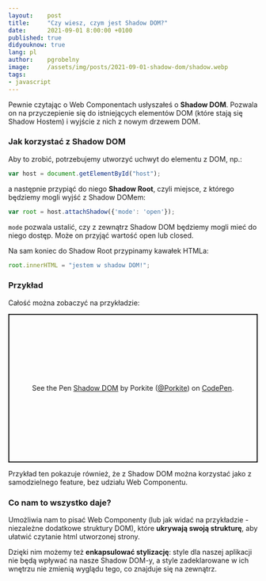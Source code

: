 ```yaml
---
layout:    post
title:     "Czy wiesz, czym jest Shadow DOM?"
date:      2021-09-01 8:00:00 +0100
published: true
didyouknow: true
lang: pl
author:    pgrobelny
image:     /assets/img/posts/2021-09-01-shadow-dom/shadow.webp
tags:
- javascript
---
```

Pewnie czytając o Web Componentach usłyszałeś o **Shadow DOM**. Pozwala on na przyczepienie się do istniejących elementów DOM (które stają się Shadow Hostem) i wyjście z nich z nowym drzewem DOM.

### Jak korzystać z Shadow DOM
Aby to zrobić, potrzebujemy utworzyć uchwyt do elementu z DOM, np.:

```javascript
var host = document.getElementById("host");
```

a następnie przypiąć do niego **Shadow Root**, czyli miejsce, z którego będziemy mogli wyjść z Shadow DOMem:

```javascript
var root = host.attachShadow({'mode': 'open'});
```

`mode` pozwala ustalić, czy z zewnątrz Shadow DOM będziemy mogli mieć do niego dostęp. Może on przyjąć wartość open lub closed.

Na sam koniec do Shadow Root przypinamy kawałek HTMLa:

```javascript
root.innerHTML = "jestem w shadow DOM!";
```

### Przykład
Całość można zobaczyć na przykładzie:
<p class="codepen" data-height="400" data-default-tab="html,result" data-slug-hash="abWLrwm" data-user="Porkite" style="height: 300px; box-sizing: border-box; display: flex; align-items: center; justify-content: center; border: 2px solid; margin: 1em 0; padding: 1em;">
  <span>See the Pen <a href="https://codepen.io/Porkite/pen/abWLrwm">
  Shadow DOM</a> by Porkite (<a href="https://codepen.io/Porkite">@Porkite</a>)
  on <a href="https://codepen.io">CodePen</a>.</span>
</p>
<script async src="https://cpwebassets.codepen.io/assets/embed/ei.js"></script>

Przykład ten pokazuje również, że z Shadow DOM można korzystać jako z samodzielnego feature, bez udziału Web Componentu.

### Co nam to wszystko daje? 
Umożliwia nam to pisać Web Componenty (lub jak widać na przykładzie - niezależne dodatkowe struktury DOM), które **ukrywają swoją strukturę**, aby ułatwić czytanie html utworzonej strony. 

Dzięki nim możemy też **enkapsulować stylizację**: style dla naszej aplikacji nie będą wpływać na nasze Shadow DOM-y, a style zadeklarowane w ich wnętrzu nie zmienią wyglądu tego, co znajduje się na zewnątrz.
